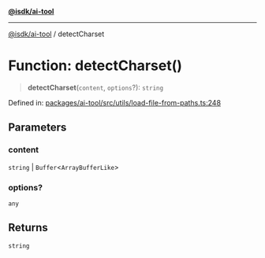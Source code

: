 [**@isdk/ai-tool**](../README.md)

***

[@isdk/ai-tool](../globals.md) / detectCharset

# Function: detectCharset()

> **detectCharset**(`content`, `options`?): `string`

Defined in: [packages/ai-tool/src/utils/load-file-from-paths.ts:248](https://github.com/isdk/ai-tool.js/blob/83a1524a1644365964efc043a7a7991d8fd46b49/src/utils/load-file-from-paths.ts#L248)

## Parameters

### content

`string` | `Buffer`\<`ArrayBufferLike`\>

### options?

`any`

## Returns

`string`
